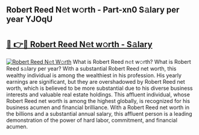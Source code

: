 ## Robert Reed N𝚎t w𝚘rth - Part-xn0 S𝚊lary per year YJOqU

# <h2><a href="http://gc1ltjh.nevu.top/?p=Robert+Reed">🔗 👉🔴 Robert Reed N𝚎t w𝚘rth - S𝚊lary</a></h2>

[![Robert Reed N𝚎t W𝚘rth](https://i.imgur.com/Oavwk0R.jpeg)](http://gc1ltjh.nevu.top/?p=Robert+Reed)
What is Robert Reed n𝚎t w𝚘rth? What is Robert Reed s𝚊lary per year?
With a substantial Robert Reed net worth, this wealthy individual is among the wealthiest in his profession. His yearly earnings are significant, but they are overshadowed by Robert Reed net worth, which is believed to be more substantial due to his diverse business interests and valuable real estate holdings. This affluent individual, whose Robert Reed net worth is among the highest globally, is recognized for his business acumen and financial brilliance. With a Robert Reed net worth in the billions and a substantial annual salary, this affluent person is a leading demonstration of the power of hard labor, commitment, and financial acumen.
